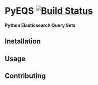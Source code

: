 # PyEQS [![Build Status](https://travis-ci.org/Yipit/pyeqs.svg)](https://travis-ci.org/Yipit/pyeqs)

#### Python Elasticsearch Query Sets

## Installation 


## Usage

## Contributing
